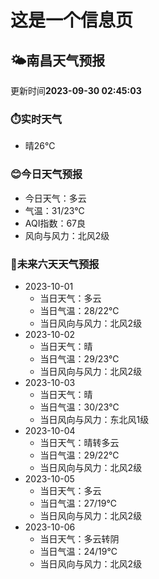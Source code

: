 # 这是一个信息页 
## 🌤️**南昌**天气预报
更新时间**2023-09-30 02:45:03**
### ⏱️实时天气
- 晴26℃
### 😊今日天气预报
- 今日天气：多云
- 气温：31/23℃
- AQI指数：67良
- 风向与风力：北风2级
### 🤩未来六天天气预报
- 2023-10-01
  - 当日天气：多云
  - 当日气温：28/22℃
  - 当日风向与风力：北风2级
- 2023-10-02
  - 当日天气：晴
  - 当日气温：29/23℃
  - 当日风向与风力：北风2级
- 2023-10-03
  - 当日天气：晴
  - 当日气温：30/23℃
  - 当日风向与风力：东北风1级
- 2023-10-04
  - 当日天气：晴转多云
  - 当日气温：29/22℃
  - 当日风向与风力：北风2级
- 2023-10-05
  - 当日天气：多云
  - 当日气温：27/19℃
  - 当日风向与风力：北风2级
- 2023-10-06
  - 当日天气：多云转阴
  - 当日气温：24/19℃
  - 当日风向与风力：北风2级

